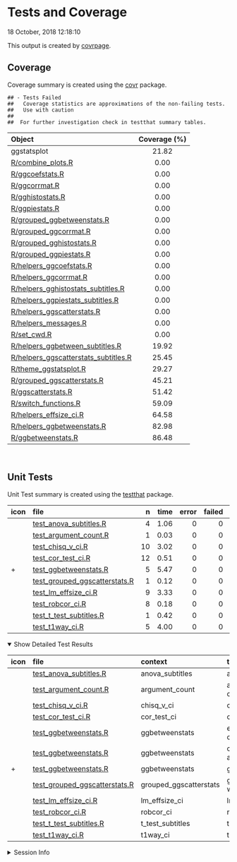 Tests and Coverage
================
18 October, 2018 12:18:10

This output is created by
[covrpage](https://github.com/yonicd/covrpage).

## Coverage

Coverage summary is created using the
[covr](https://github.com/r-lib/covr) package.

    ## - Tests Failed
    ##   Coverage statistics are approximations of the non-failing tests.
    ##   Use with caution
    ## 
    ##  For further investigation check in testthat summary tables.

| Object                                                                            | Coverage (%) |
| :-------------------------------------------------------------------------------- | :----------: |
| ggstatsplot                                                                       |    21.82     |
| [R/combine\_plots.R](../R/combine_plots.R)                                        |     0.00     |
| [R/ggcoefstats.R](../R/ggcoefstats.R)                                             |     0.00     |
| [R/ggcorrmat.R](../R/ggcorrmat.R)                                                 |     0.00     |
| [R/gghistostats.R](../R/gghistostats.R)                                           |     0.00     |
| [R/ggpiestats.R](../R/ggpiestats.R)                                               |     0.00     |
| [R/grouped\_ggbetweenstats.R](../R/grouped_ggbetweenstats.R)                      |     0.00     |
| [R/grouped\_ggcorrmat.R](../R/grouped_ggcorrmat.R)                                |     0.00     |
| [R/grouped\_gghistostats.R](../R/grouped_gghistostats.R)                          |     0.00     |
| [R/grouped\_ggpiestats.R](../R/grouped_ggpiestats.R)                              |     0.00     |
| [R/helpers\_ggcoefstats.R](../R/helpers_ggcoefstats.R)                            |     0.00     |
| [R/helpers\_ggcorrmat.R](../R/helpers_ggcorrmat.R)                                |     0.00     |
| [R/helpers\_gghistostats\_subtitles.R](../R/helpers_gghistostats_subtitles.R)     |     0.00     |
| [R/helpers\_ggpiestats\_subtitles.R](../R/helpers_ggpiestats_subtitles.R)         |     0.00     |
| [R/helpers\_ggscatterstats.R](../R/helpers_ggscatterstats.R)                      |     0.00     |
| [R/helpers\_messages.R](../R/helpers_messages.R)                                  |     0.00     |
| [R/set\_cwd.R](../R/set_cwd.R)                                                    |     0.00     |
| [R/helpers\_ggbetween\_subtitles.R](../R/helpers_ggbetween_subtitles.R)           |    19.92     |
| [R/helpers\_ggscatterstats\_subtitles.R](../R/helpers_ggscatterstats_subtitles.R) |    25.45     |
| [R/theme\_ggstatsplot.R](../R/theme_ggstatsplot.R)                                |    29.27     |
| [R/grouped\_ggscatterstats.R](../R/grouped_ggscatterstats.R)                      |    45.21     |
| [R/ggscatterstats.R](../R/ggscatterstats.R)                                       |    51.42     |
| [R/switch\_functions.R](../R/switch_functions.R)                                  |    59.09     |
| [R/helpers\_effsize\_ci.R](../R/helpers_effsize_ci.R)                             |    64.58     |
| [R/helpers\_ggbetweenstats.R](../R/helpers_ggbetweenstats.R)                      |    82.98     |
| [R/ggbetweenstats.R](../R/ggbetweenstats.R)                                       |    86.48     |

<br>

## Unit Tests

Unit Test summary is created using the
[testthat](https://github.com/r-lib/testthat)
package.

| icon | file                                                                      |  n | time | error | failed | skipped | warning |
| :--- | :------------------------------------------------------------------------ | -: | ---: | ----: | -----: | ------: | ------: |
|      | [test\_anova\_subtitles.R](testthat/test_anova_subtitles.R)               |  4 | 1.06 |     0 |      0 |       0 |       0 |
|      | [test\_argument\_count.R](testthat/test_argument_count.R)                 |  1 | 0.03 |     0 |      0 |       0 |       0 |
|      | [test\_chisq\_v\_ci.R](testthat/test_chisq_v_ci.R)                        | 10 | 3.02 |     0 |      0 |       0 |       0 |
|      | [test\_cor\_test\_ci.R](testthat/test_cor_test_ci.R)                      | 12 | 0.51 |     0 |      0 |       0 |       0 |
| \+   | [test\_ggbetweenstats.R](testthat/test_ggbetweenstats.R)                  |  5 | 5.47 |     0 |      0 |       1 |       0 |
|      | [test\_grouped\_ggscatterstats.R](testthat/test_grouped_ggscatterstats.R) |  1 | 0.12 |     0 |      0 |       0 |       0 |
|      | [test\_lm\_effsize\_ci.R](testthat/test_lm_effsize_ci.R)                  |  9 | 3.33 |     0 |      0 |       0 |       0 |
|      | [test\_robcor\_ci.R](testthat/test_robcor_ci.R)                           |  8 | 0.18 |     0 |      0 |       0 |       0 |
|      | [test\_t\_test\_subtitles.R](testthat/test_t_test_subtitles.R)            |  1 | 0.42 |     0 |      0 |       0 |       0 |
|      | [test\_t1way\_ci.R](testthat/test_t1way_ci.R)                             |  5 | 4.00 |     0 |      0 |       0 |       0 |

<details open>

<summary> Show Detailed Test Results
</summary>

| icon | file                                                                             | context                 | test                                       | status  |  n | time |
| :--- | :------------------------------------------------------------------------------- | :---------------------- | :----------------------------------------- | :------ | -: | ---: |
|      | [test\_anova\_subtitles.R](testthat/test_anova_subtitles.R#L32_L35)              | anova\_subtitles        | anova subtitles work                       | PASS    |  4 | 1.06 |
|      | [test\_argument\_count.R](testthat/test_argument_count.R#L56_L59)                | argument\_count         | argument\_count is correct                 | PASS    |  1 | 0.03 |
|      | [test\_chisq\_v\_ci.R](testthat/test_chisq_v_ci.R#L45_L49)                       | chisq\_v\_ci            | chisq\_v\_ci works                         | PASS    | 10 | 3.02 |
|      | [test\_cor\_test\_ci.R](testthat/test_cor_test_ci.R#L45_L49)                     | cor\_test\_ci           | cor\_test\_ci works                        | PASS    | 12 | 0.51 |
|      | [test\_ggbetweenstats.R](testthat/test_ggbetweenstats.R#L9_L16)                  | ggbetweenstats          | error when x and outlier.label are same    | PASS    |  1 | 0.02 |
|      | [test\_ggbetweenstats.R](testthat/test_ggbetweenstats.R#L26_L36)                 | ggbetweenstats          | outlier.labeling works across vector types | PASS    |  3 | 3.33 |
| \+   | [test\_ggbetweenstats.R](testthat/test_ggbetweenstats.R#L89_L92)                 | ggbetweenstats          | ggbetweenstats works                       | SKIPPED |  1 | 2.12 |
|      | [test\_grouped\_ggscatterstats.R](testthat/test_grouped_ggscatterstats.R#L9_L17) | grouped\_ggscatterstats | grouped\_ggscatterstats works              | PASS    |  1 | 0.12 |
|      | [test\_lm\_effsize\_ci.R](testthat/test_lm_effsize_ci.R#L67_L71)                 | lm\_effsize\_ci         | lm\_effsize\_ci works                      | PASS    |  9 | 3.33 |
|      | [test\_robcor\_ci.R](testthat/test_robcor_ci.R#L39_L43)                          | robcor\_ci              | robcor\_ci works                           | PASS    |  8 | 0.18 |
|      | [test\_t\_test\_subtitles.R](testthat/test_t_test_subtitles.R#L43_L47)           | t\_test\_subtitles      | t-test subtitles work                      | PASS    |  1 | 0.42 |
|      | [test\_t1way\_ci.R](testthat/test_t1way_ci.R#L58)                                | t1way\_ci               | t1way\_ci works                            | PASS    |  5 | 4.00 |

</details>

<details>

<summary> Session Info </summary>

| Field    | Value                            |
| :------- | :------------------------------- |
| Version  | R version 3.5.1 (2018-07-02)     |
| Platform | x86\_64-w64-mingw32/x64 (64-bit) |
| Running  | Windows \>= 8 x64 (build 9200)   |
| Language | English\_United States           |
| Timezone | America/New\_York                |

| Package  | Version    |
| :------- | :--------- |
| testthat | 2.0.1      |
| covr     | 3.2.0.9000 |
| covrpage | 0.0.60     |

</details>

<!--- Final Status : skipped/warning --->
